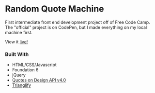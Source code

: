 # Random Quote Machine

First intermediate front end development project off of Free Code Camp. The "official" project is on CodePen, but I made everything on my local machine first.

View it [live!]('https://samkessaram.github.io/random_quote_machine/')

### Built With
* HTML/CSS/Javascript
* Foundation 6
* jQuery
* [Quotes on Design API v4.0](https://quotesondesign.com/api-v4-0/)
* [Trianglify](https://github.com/qrohlf/Trianglify)
